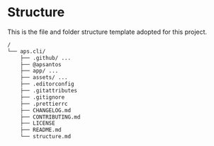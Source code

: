 # Structure

This is the file and folder structure template adopted for this project.

```sh
/
└── aps.cli/
    ├── .github/ ...
    ├── @apsantos
    ├── app/ ...
    ├── assets/ ...
    ├── .editorconfig
    ├── .gitattributes
    ├── .gitignore
    ├── .prettierrc
    ├── CHANGELOG.md
    ├── CONTRIBUTING.md
    ├── LICENSE
    ├── README.md
    └── structure.md
```
